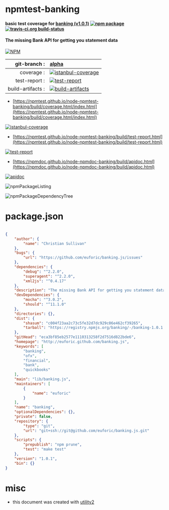 # npmtest-banking

#### basic test coverage for  [banking (v1.0.1)](http://euforic.github.com/banking.js)  [![npm package](https://img.shields.io/npm/v/npmtest-banking.svg?style=flat-square)](https://www.npmjs.org/package/npmtest-banking) [![travis-ci.org build-status](https://api.travis-ci.org/npmtest/node-npmtest-banking.svg)](https://travis-ci.org/npmtest/node-npmtest-banking)

#### The missing Bank API for getting you statement data

[![NPM](https://nodei.co/npm/banking.png?downloads=true&downloadRank=true&stars=true)](https://www.npmjs.com/package/banking)

| git-branch : | [alpha](https://github.com/npmtest/node-npmtest-banking/tree/alpha)|
|--:|:--|
| coverage : | [![istanbul-coverage](https://npmtest.github.io/node-npmtest-banking/build/coverage.badge.svg)](https://npmtest.github.io/node-npmtest-banking/build/coverage.html/index.html)|
| test-report : | [![test-report](https://npmtest.github.io/node-npmtest-banking/build/test-report.badge.svg)](https://npmtest.github.io/node-npmtest-banking/build/test-report.html)|
| build-artifacts : | [![build-artifacts](https://npmtest.github.io/node-npmtest-banking/glyphicons_144_folder_open.png)](https://github.com/npmtest/node-npmtest-banking/tree/gh-pages/build)|

- [https://npmtest.github.io/node-npmtest-banking/build/coverage.html/index.html](https://npmtest.github.io/node-npmtest-banking/build/coverage.html/index.html)

[![istanbul-coverage](https://npmtest.github.io/node-npmtest-banking/build/screenCapture.buildCi.browser.%252Ftmp%252Fbuild%252Fcoverage.lib.html.png)](https://npmtest.github.io/node-npmtest-banking/build/coverage.html/index.html)

- [https://npmtest.github.io/node-npmtest-banking/build/test-report.html](https://npmtest.github.io/node-npmtest-banking/build/test-report.html)

[![test-report](https://npmtest.github.io/node-npmtest-banking/build/screenCapture.buildCi.browser.%252Ftmp%252Fbuild%252Ftest-report.html.png)](https://npmtest.github.io/node-npmtest-banking/build/test-report.html)

- [https://npmdoc.github.io/node-npmdoc-banking/build/apidoc.html](https://npmdoc.github.io/node-npmdoc-banking/build/apidoc.html)

[![apidoc](https://npmdoc.github.io/node-npmdoc-banking/build/screenCapture.buildCi.browser.%252Ftmp%252Fbuild%252Fapidoc.html.png)](https://npmdoc.github.io/node-npmdoc-banking/build/apidoc.html)

![npmPackageListing](https://npmtest.github.io/node-npmtest-banking/build/screenCapture.npmPackageListing.svg)

![npmPackageDependencyTree](https://npmtest.github.io/node-npmtest-banking/build/screenCapture.npmPackageDependencyTree.svg)



# package.json

```json

{
    "author": {
        "name": "Christian Sullivan"
    },
    "bugs": {
        "url": "https://github.com/euforic/banking.js/issues"
    },
    "dependencies": {
        "debug": "^2.2.0",
        "superagent": "^2.2.0",
        "xml2js": "^0.4.17"
    },
    "description": "The missing Bank API for getting you statement data",
    "devDependencies": {
        "mocha": "^3.0.2",
        "should": "^11.1.0"
    },
    "directories": {},
    "dist": {
        "shasum": "c004f23aa2c73c5fe32d7dc929c06e462cf39265",
        "tarball": "https://registry.npmjs.org/banking/-/banking-1.0.1.tgz"
    },
    "gitHead": "eca3bf85eb2577e1110313258f2d7516d822bde6",
    "homepage": "http://euforic.github.com/banking.js",
    "keywords": [
        "banking",
        "ofx",
        "financial",
        "bank",
        "quickbooks"
    ],
    "main": "lib/banking.js",
    "maintainers": [
        {
            "name": "euforic"
        }
    ],
    "name": "banking",
    "optionalDependencies": {},
    "private": false,
    "repository": {
        "type": "git",
        "url": "git+ssh://git@github.com/euforic/banking.js.git"
    },
    "scripts": {
        "prepublish": "npm prune",
        "test": "make test"
    },
    "version": "1.0.1",
    "bin": {}
}
```



# misc
- this document was created with [utility2](https://github.com/kaizhu256/node-utility2)
